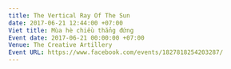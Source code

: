 ```yaml
---
title: The Vertical Ray Of The Sun
date: 2017-06-21 12:44:00 +07:00
Viet title: Mùa hè chiều thẳng đứng
Event date: 2017-06-21 00:00:00 +07:00
Venue: The Creative Artillery
Event URL: https://www.facebook.com/events/1827818254203287/
---
```

